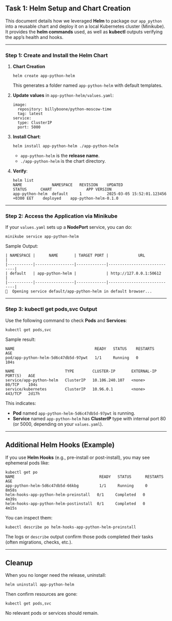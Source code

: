 ## Task 1: Helm Setup and Chart Creation

This document details how we leveraged **Helm** to package our `app_python` into a reusable chart and deploy it on a local Kubernetes cluster (Minikube). It provides the **helm commands** used, as well as **kubectl** outputs verifying the app’s health and hooks.

---

### Step 1: Create and Install the Helm Chart

1. **Chart Creation**

   ```
   helm create app-python-helm
   ```

   This generates a folder named `app-python-helm` with default templates.

2. **Update values** in `app-python-helm/values.yaml`:

   ```
   image:
     repository: billyboone/python-moscow-time
     tag: latest
   service:
     type: ClusterIP
     port: 5000
   ```

3. **Install Chart**:

   ```
   helm install app-python-helm ./app-python-helm
   ```

   - `app-python-helm` is the **release name**.
   - `./app-python-helm` is the chart directory.

4. **Verify**:

   ```
   helm list
   NAME            	NAMESPACE	REVISION	UPDATED                             	STATUS  	CHART             	APP VERSION
   app-python-helm	default  	1       	2025-03-05 15:52:01.123456 +0300 EET	deployed	app-python-helm-0.1.0
   ```

---

### Step 2: Access the Application via Minikube

If your `values.yaml` sets up a **NodePort** service, you can do:

```
minikube service app-python-helm
```

Sample Output:

```
| NAMESPACE |      NAME       | TARGET PORT |             URL             |
|-----------|-----------------|-------------|-----------------------------|
| default   | app-python-helm |             | http://127.0.0.1:50612      |
|-----------|-----------------|-------------|-----------------------------|
🎉  Opening service default/app-python-helm in default browser...
```

---

### Step 3: kubectl get pods,svc Output

Use the following command to check **Pods** and **Services**:

```
kubectl get pods,svc
```

Sample result:

```
NAME                                   READY   STATUS    RESTARTS   AGE
pod/app-python-helm-5d6c47db5d-97pwt   1/1     Running   0          104s

NAME                      TYPE        CLUSTER-IP       EXTERNAL-IP   PORT(S)   AGE
service/app-python-helm   ClusterIP   10.106.240.107   <none>        80/TCP    104s
service/kubernetes        ClusterIP   10.96.0.1        <none>        443/TCP   2d17h
```

This indicates:

- **Pod** named `app-python-helm-5d6c47db5d-97pwt` is running.
- **Service** named `app-python-helm` has **ClusterIP** type with internal port 80 (or 5000, depending on your `values.yaml`).

---

## Additional Helm Hooks (Example)

If you use **Helm Hooks** (e.g., pre-install or post-install), you may see ephemeral pods like:

```
kubectl get po
NAME                                     READY   STATUS      RESTARTS   AGE
app-python-helm-5d6c47db5d-66kbg         1/1     Running     0          8m58s
helm-hooks-app-python-helm-preinstall   0/1     Completed   0          4m39s
helm-hooks-app-python-helm-postinstall  0/1     Completed   0          4m15s
```

You can inspect them:

```
kubectl describe po helm-hooks-app-python-helm-preinstall
```

The logs or `describe` output confirm those pods completed their tasks (often migrations, checks, etc.).

---

## Cleanup

When you no longer need the release, uninstall:

```
helm uninstall app-python-helm
```

Then confirm resources are gone:

```
kubectl get pods,svc
```

No relevant pods or services should remain.
